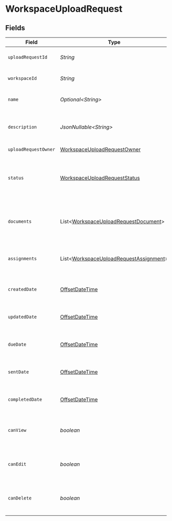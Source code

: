 # WorkspaceUploadRequest


## Fields

| Field                                                                                                  | Type                                                                                                   | Required                                                                                               | Description                                                                                            |
| ------------------------------------------------------------------------------------------------------ | ------------------------------------------------------------------------------------------------------ | ------------------------------------------------------------------------------------------------------ | ------------------------------------------------------------------------------------------------------ |
| `uploadRequestId`                                                                                      | *String*                                                                                               | :heavy_check_mark:                                                                                     | The ID of the upload request                                                                           |
| `workspaceId`                                                                                          | *String*                                                                                               | :heavy_check_mark:                                                                                     | The ID of the workspace                                                                                |
| `name`                                                                                                 | *Optional\<String>*                                                                                    | :heavy_check_mark:                                                                                     | The name of the upload request                                                                         |
| `description`                                                                                          | *JsonNullable\<String>*                                                                                | :heavy_minus_sign:                                                                                     | The description of the upload request                                                                  |
| `uploadRequestOwner`                                                                                   | [WorkspaceUploadRequestOwner](../../models/components/WorkspaceUploadRequestOwner.md)                  | :heavy_check_mark:                                                                                     | N/A                                                                                                    |
| `status`                                                                                               | [WorkspaceUploadRequestStatus](../../models/components/WorkspaceUploadRequestStatus.md)                | :heavy_check_mark:                                                                                     | Enum representing the status of a workspace upload request                                             |
| `documents`                                                                                            | List\<[WorkspaceUploadRequestDocument](../../models/components/WorkspaceUploadRequestDocument.md)>     | :heavy_check_mark:                                                                                     | List of documents associated with the upload request                                                   |
| `assignments`                                                                                          | List\<[WorkspaceUploadRequestAssignment](../../models/components/WorkspaceUploadRequestAssignment.md)> | :heavy_check_mark:                                                                                     | List of user assignments for the upload request                                                        |
| `createdDate`                                                                                          | [OffsetDateTime](https://docs.oracle.com/javase/8/docs/api/java/time/OffsetDateTime.html)              | :heavy_check_mark:                                                                                     | The date the upload request was created                                                                |
| `updatedDate`                                                                                          | [OffsetDateTime](https://docs.oracle.com/javase/8/docs/api/java/time/OffsetDateTime.html)              | :heavy_check_mark:                                                                                     | The date the upload request was last updated                                                           |
| `dueDate`                                                                                              | [OffsetDateTime](https://docs.oracle.com/javase/8/docs/api/java/time/OffsetDateTime.html)              | :heavy_minus_sign:                                                                                     | The due date for the upload request                                                                    |
| `sentDate`                                                                                             | [OffsetDateTime](https://docs.oracle.com/javase/8/docs/api/java/time/OffsetDateTime.html)              | :heavy_minus_sign:                                                                                     | The date the upload request was sent                                                                   |
| `completedDate`                                                                                        | [OffsetDateTime](https://docs.oracle.com/javase/8/docs/api/java/time/OffsetDateTime.html)              | :heavy_minus_sign:                                                                                     | The date the upload request was completed                                                              |
| `canView`                                                                                              | *boolean*                                                                                              | :heavy_check_mark:                                                                                     | Whether the current user can view the upload request                                                   |
| `canEdit`                                                                                              | *boolean*                                                                                              | :heavy_check_mark:                                                                                     | Whether the current user can edit the upload request                                                   |
| `canDelete`                                                                                            | *boolean*                                                                                              | :heavy_check_mark:                                                                                     | Whether the current user can delete the upload request                                                 |